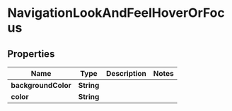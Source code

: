 # NavigationLookAndFeelHoverOrFocus

## Properties
Name | Type | Description | Notes
------------ | ------------- | ------------- | -------------
**backgroundColor** | **String** |  | 
**color** | **String** |  | 
